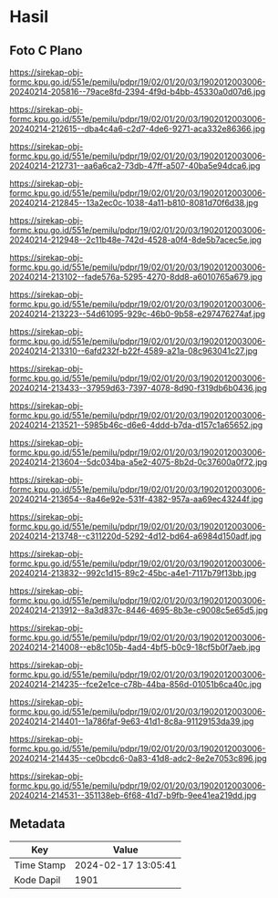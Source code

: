 # Hasil

## Foto C Plano

https://sirekap-obj-formc.kpu.go.id/551e/pemilu/pdpr/19/02/01/20/03/1902012003006-20240214-205816--79ace8fd-2394-4f9d-b4bb-45330a0d07d6.jpg

https://sirekap-obj-formc.kpu.go.id/551e/pemilu/pdpr/19/02/01/20/03/1902012003006-20240214-212615--dba4c4a6-c2d7-4de6-9271-aca332e86366.jpg

https://sirekap-obj-formc.kpu.go.id/551e/pemilu/pdpr/19/02/01/20/03/1902012003006-20240214-212731--aa6a6ca2-73db-47ff-a507-40ba5e94dca6.jpg

https://sirekap-obj-formc.kpu.go.id/551e/pemilu/pdpr/19/02/01/20/03/1902012003006-20240214-212845--13a2ec0c-1038-4a11-b810-8081d70f6d38.jpg

https://sirekap-obj-formc.kpu.go.id/551e/pemilu/pdpr/19/02/01/20/03/1902012003006-20240214-212948--2c11b48e-742d-4528-a0f4-8de5b7acec5e.jpg

https://sirekap-obj-formc.kpu.go.id/551e/pemilu/pdpr/19/02/01/20/03/1902012003006-20240214-213102--fade576a-5295-4270-8dd8-a6010765a679.jpg

https://sirekap-obj-formc.kpu.go.id/551e/pemilu/pdpr/19/02/01/20/03/1902012003006-20240214-213223--54d61095-929c-46b0-9b58-e297476274af.jpg

https://sirekap-obj-formc.kpu.go.id/551e/pemilu/pdpr/19/02/01/20/03/1902012003006-20240214-213310--6afd232f-b22f-4589-a21a-08c963041c27.jpg

https://sirekap-obj-formc.kpu.go.id/551e/pemilu/pdpr/19/02/01/20/03/1902012003006-20240214-213433--37959d63-7397-4078-8d90-f319db6b0436.jpg

https://sirekap-obj-formc.kpu.go.id/551e/pemilu/pdpr/19/02/01/20/03/1902012003006-20240214-213521--5985b46c-d6e6-4ddd-b7da-d157c1a65652.jpg

https://sirekap-obj-formc.kpu.go.id/551e/pemilu/pdpr/19/02/01/20/03/1902012003006-20240214-213604--5dc034ba-a5e2-4075-8b2d-0c37600a0f72.jpg

https://sirekap-obj-formc.kpu.go.id/551e/pemilu/pdpr/19/02/01/20/03/1902012003006-20240214-213654--8a46e92e-531f-4382-957a-aa69ec43244f.jpg

https://sirekap-obj-formc.kpu.go.id/551e/pemilu/pdpr/19/02/01/20/03/1902012003006-20240214-213748--c311220d-5292-4d12-bd64-a6984d150adf.jpg

https://sirekap-obj-formc.kpu.go.id/551e/pemilu/pdpr/19/02/01/20/03/1902012003006-20240214-213832--992c1d15-89c2-45bc-a4e1-7117b79f13bb.jpg

https://sirekap-obj-formc.kpu.go.id/551e/pemilu/pdpr/19/02/01/20/03/1902012003006-20240214-213912--8a3d837c-8446-4695-8b3e-c9008c5e65d5.jpg

https://sirekap-obj-formc.kpu.go.id/551e/pemilu/pdpr/19/02/01/20/03/1902012003006-20240214-214008--eb8c105b-4ad4-4bf5-b0c9-18cf5b0f7aeb.jpg

https://sirekap-obj-formc.kpu.go.id/551e/pemilu/pdpr/19/02/01/20/03/1902012003006-20240214-214235--fce2e1ce-c78b-44ba-856d-01051b6ca40c.jpg

https://sirekap-obj-formc.kpu.go.id/551e/pemilu/pdpr/19/02/01/20/03/1902012003006-20240214-214401--1a786faf-9e63-41d1-8c8a-91129153da39.jpg

https://sirekap-obj-formc.kpu.go.id/551e/pemilu/pdpr/19/02/01/20/03/1902012003006-20240214-214435--ce0bcdc6-0a83-41d8-adc2-8e2e7053c896.jpg

https://sirekap-obj-formc.kpu.go.id/551e/pemilu/pdpr/19/02/01/20/03/1902012003006-20240214-214531--351138eb-6f68-41d7-b9fb-9ee41ea219dd.jpg


## Metadata

| Key        | Value               |
| ---------- | ------------------- |
| Time Stamp | 2024-02-17 13:05:41 |
| Kode Dapil | 1901                |



